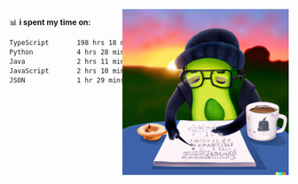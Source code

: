   <a href="https://labs.openai.com/s/SDpMzMDOjceb9FnPC9VOoBlW">
    <img align="right" alt="png" src="https://raw.githubusercontent.com/raghavan/raghavan/main/dalle_avocado.png" width="300" />
  </a>

📊 **i spent my time on:**
<!--START_SECTION:waka-->

```txt
TypeScript       198 hrs 18 mins ███████████████████████▒░   93.44 %
Python           4 hrs 28 mins   ▓░░░░░░░░░░░░░░░░░░░░░░░░   02.11 %
Java             2 hrs 11 mins   ▒░░░░░░░░░░░░░░░░░░░░░░░░   01.03 %
JavaScript       2 hrs 10 mins   ▒░░░░░░░░░░░░░░░░░░░░░░░░   01.02 %
JSON             1 hr 29 mins    ▒░░░░░░░░░░░░░░░░░░░░░░░░   00.71 %
```

<!--END_SECTION:waka-->

